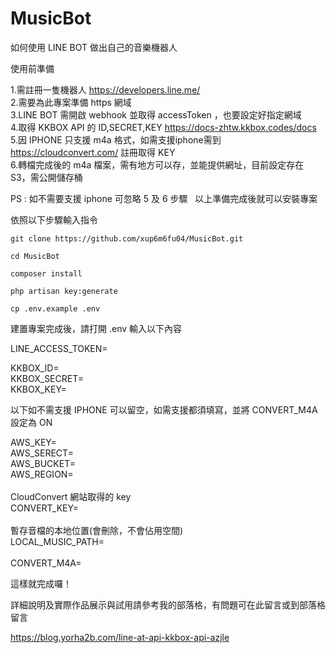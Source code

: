# MusicBot
如何使用 LINE BOT 做出自己的音樂機器人

使用前準備

1.需註冊一隻機器人 https://developers.line.me/ <br>
2.需要為此專案準備 https 網域 <br>
3.LINE BOT 需開啟 webhook 並取得 accessToken ，也要設定好指定網域 <br>
4.取得 KKBOX API 的 ID,SECRET,KEY https://docs-zhtw.kkbox.codes/docs <br>
5.因 IPHONE 只支援 m4a 格式，如需支援iphone需到 https://cloudconvert.com/ 註冊取得 KEY <br>
6.轉檔完成後的 m4a 檔案，需有地方可以存，並能提供網址，目前設定存在 S3，需公開儲存桶 <br>
  
  PS : 如不需要支援 iphone 可忽略 5 及 6 步驟
  
以上準備完成後就可以安裝專案

依照以下步驟輸入指令

```
git clone https://github.com/xup6m6fu04/MusicBot.git

```

```
cd MusicBot

```

```
composer install

```
```
php artisan key:generate

```
```
cp .env.example .env
```

建置專案完成後，請打開 .env 輸入以下內容

LINE_ACCESS_TOKEN=<br>

KKBOX_ID=<br>
KKBOX_SECRET=<br>
KKBOX_KEY=<br>

以下如不需支援 IPHONE 可以留空，如需支援都須填寫，並將 CONVERT_M4A 設定為 ON

AWS_KEY=<br>
AWS_SERECT=<br>
AWS_BUCKET=<br>
AWS_REGION=<br><br>
CloudConvert 網站取得的 key<br>
CONVERT_KEY=<br><br>
暫存音檔的本地位置(會刪除，不會佔用空間)<br>
LOCAL_MUSIC_PATH=<br><br>
CONVERT_M4A=<br>

這樣就完成囉！

詳細說明及實際作品展示與試用請參考我的部落格，有問題可在此留言或到部落格留言

https://blog.yorha2b.com/line-at-api-kkbox-api-azjle
